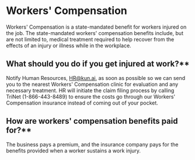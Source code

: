 # Workers' Compensation

Workers' Compensation is a state-mandated benefit for workers injured on the job. The state-mandated workers' compensation benefits include, but are not limited to, medical treatment required to help recover from the effects of an injury or illness while in the workplace.

## What should you do if you get injured at work?**

Notify Human Resources, HR@kun.ai, as soon as possible so we can send you to the nearest Workers' Compensation clinic for evaluation and any necessary treatment. HR will initiate the claim filing process by calling TriNet (1-866-443-8489) to ensure the costs go through our Workers' Compensation insurance instead of coming out of your pocket.

## How are workers' compensation benefits paid for?**

The business pays a premium, and the insurance company pays for the benefits provided when a worker sustains a work injury.
